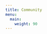 ```yaml
---
title: Community
menu:
  main:
    weight: 90
---
```


<!--add blocks of content here to add more sections to the community page -->
